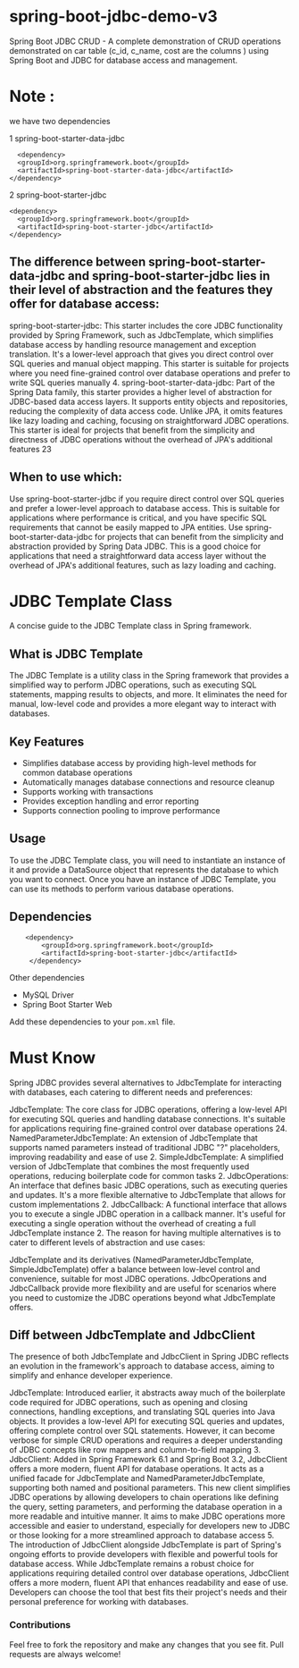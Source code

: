 # spring-boot-jdbc-demo-v3
Spring Boot JDBC CRUD - A complete demonstration of CRUD operations  demonstrated on car table (c_id, c_name, cost are the columns ) using Spring Boot and JDBC for database access and management.

#  Note : 
we have two dependencies 

1 spring-boot-starter-data-jdbc
        
      <dependency>
      <groupId>org.springframework.boot</groupId>
      <artifactId>spring-boot-starter-data-jdbc</artifactId>
    </dependency>

2 spring-boot-starter-jdbc  
    
    <dependency>
      <groupId>org.springframework.boot</groupId>
      <artifactId>spring-boot-starter-jdbc</artifactId>
    </dependency> 


## The difference between spring-boot-starter-data-jdbc and spring-boot-starter-jdbc lies in their level of abstraction and the features they offer for database access:

spring-boot-starter-jdbc: This starter includes the core JDBC functionality provided by Spring Framework, such as JdbcTemplate, which simplifies database access by handling resource management and exception translation. It's a lower-level approach that gives you direct control over SQL queries and manual object mapping. This starter is suitable for projects where you need fine-grained control over database operations and prefer to write SQL queries manually 4.
spring-boot-starter-data-jdbc: Part of the Spring Data family, this starter provides a higher level of abstraction for JDBC-based data access layers. It supports entity objects and repositories, reducing the complexity of data access code. Unlike JPA, it omits features like lazy loading and caching, focusing on straightforward JDBC operations. This starter is ideal for projects that benefit from the simplicity and directness of JDBC operations without the overhead of JPA's additional features 23

## When to use which:

Use spring-boot-starter-jdbc if you require direct control over SQL queries and prefer a lower-level approach to database access. This is suitable for applications where performance is critical, and you have specific SQL requirements that cannot be easily mapped to JPA entities.
Use spring-boot-starter-data-jdbc for projects that can benefit from the simplicity and abstraction provided by Spring Data JDBC. This is a good choice for applications that need a straightforward data access layer without the overhead of JPA's additional features, such as lazy loading and caching.







# JDBC Template Class

A concise guide to the JDBC Template class in Spring framework.

## What is JDBC Template

The JDBC Template is a utility class in the Spring framework that provides a simplified way to perform JDBC operations, such as executing SQL statements, mapping results to objects, and more. It eliminates the need for manual, low-level code and provides a more elegant way to interact with databases.

## Key Features

- Simplifies database access by providing high-level methods for common database operations
- Automatically manages database connections and resource cleanup
- Supports working with transactions
- Provides exception handling and error reporting
- Supports connection pooling to improve performance

## Usage

To use the JDBC Template class, you will need to instantiate an instance of it and provide a DataSource object that represents the database to which you want to connect. Once you have an instance of JDBC Template, you can use its methods to perform various database operations.



 ## Dependencies
    	<dependency>
			<groupId>org.springframework.boot</groupId>
			<artifactId>spring-boot-starter-jdbc</artifactId>
		 </dependency>
     
  Other dependencies
  - MySQL Driver
 -  Spring Boot Starter Web

Add these dependencies to your `pom.xml` file.




# Must Know

Spring JDBC provides several alternatives to JdbcTemplate for interacting with databases, each catering to different needs and preferences:

JdbcTemplate: The core class for JDBC operations, offering a low-level API for executing SQL queries and handling database connections. It's suitable for applications requiring fine-grained control over database operations 24.
NamedParameterJdbcTemplate: An extension of JdbcTemplate that supports named parameters instead of traditional JDBC "?" placeholders, improving readability and ease of use 2.
SimpleJdbcTemplate: A simplified version of JdbcTemplate that combines the most frequently used operations, reducing boilerplate code for common tasks 2.
JdbcOperations: An interface that defines basic JDBC operations, such as executing queries and updates. It's a more flexible alternative to JdbcTemplate that allows for custom implementations 2.
JdbcCallback: A functional interface that allows you to execute a single JDBC operation in a callback manner. It's useful for executing a single operation without the overhead of creating a full JdbcTemplate instance 2.
The reason for having multiple alternatives is to cater to different levels of abstraction and use cases:

JdbcTemplate and its derivatives (NamedParameterJdbcTemplate, SimpleJdbcTemplate) offer a balance between low-level control and convenience, suitable for most JDBC operations.
JdbcOperations and JdbcCallback provide more flexibility and are useful for scenarios where you need to customize the JDBC operations beyond what JdbcTemplate offers.



## Diff between JdbcTemplate and JdbcClient
The presence of both JdbcTemplate and JdbcClient in Spring JDBC reflects an evolution in the framework's approach to database access, aiming to simplify and enhance developer experience.

JdbcTemplate: Introduced earlier, it abstracts away much of the boilerplate code required for JDBC operations, such as opening and closing connections, handling exceptions, and translating SQL queries into Java objects. It provides a low-level API for executing SQL queries and updates, offering complete control over SQL statements. However, it can become verbose for simple CRUD operations and requires a deeper understanding of JDBC concepts like row mappers and column-to-field mapping 3.
JdbcClient: Added in Spring Framework 6.1 and Spring Boot 3.2, JdbcClient offers a more modern, fluent API for database operations. It acts as a unified facade for JdbcTemplate and NamedParameterJdbcTemplate, supporting both named and positional parameters. This new client simplifies JDBC operations by allowing developers to chain operations like defining the query, setting parameters, and performing the database operation in a more readable and intuitive manner. It aims to make JDBC operations more accessible and easier to understand, especially for developers new to JDBC or those looking for a more streamlined approach to database access 5.
The introduction of JdbcClient alongside JdbcTemplate is part of Spring's ongoing efforts to provide developers with flexible and powerful tools for database access. While JdbcTemplate remains a robust choice for applications requiring detailed control over database operations, JdbcClient offers a more modern, fluent API that enhances readability and ease of use. Developers can choose the tool that best fits their project's needs and their personal preference for working with databases.




    
    
    
### Contributions
Feel free to fork the repository and make any changes that you see fit. Pull requests are always welcome!
